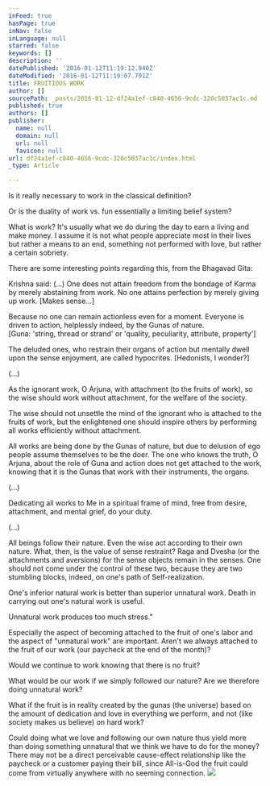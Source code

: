 ```yaml
---
inFeed: true
hasPage: true
inNav: false
inLanguage: null
starred: false
keywords: []
description: ''
datePublished: '2016-01-12T11:19:12.940Z'
dateModified: '2016-01-12T11:19:07.791Z'
title: FRUITIOUS WORK
author: []
sourcePath: _posts/2016-01-12-df24a1ef-c840-4656-9cdc-320c5037ac1c.md
published: true
authors: []
publisher:
  name: null
  domain: null
  url: null
  favicon: null
url: df24a1ef-c840-4656-9cdc-320c5037ac1c/index.html
_type: Article

---
```

Is it really necessary to work in the classical definition?

Or is the duality of work vs. fun essentially a limiting belief system?

What is work? It's usually what we do during the day to earn a living and make money. I assume it is not what people appreciate most in their lives but rather a means to an end, something not performed with love, but rather a certain sobriety.

There are some interesting points regarding this, from the Bhagavad Gita:

Krishna said:
(...)
One does not attain freedom from the bondage of Karma 
by merely abstaining from work.
No one attains perfection by merely giving up work. \[Makes sense...\]
  
Because no one can remain actionless even for a moment.
Everyone is driven to action, helplessly indeed,
by the Gunas of nature.   
\[Guna: 'string, thread or strand' or 'quality, peculiarity, attribute, property'\]
  
The deluded ones, who restrain their organs of action
but mentally dwell upon the sense enjoyment,
are called hypocrites. \[Hedonists, I wonder?\]
  
(...)
  
As the ignorant work, O Arjuna,
with attachment (to the fruits of work),
so the wise should work without attachment,
for the welfare of the society.
  
The wise should not unsettle the mind of the ignorant
who is attached to the fruits of work,
but the enlightened one should inspire others
by performing all works efficiently without attachment.
  
All works are being done by the Gunas of nature,
but due to delusion of ego
people assume themselves to be the doer.
The one who knows the truth, O Arjuna,
about the role of Guna and action
does not get attached to the work,
knowing that it is the Gunas that work
with their instruments, the organs.
  
(...)
  
Dedicating all works to Me
in a spiritual frame of mind, free from desire,
attachment, and mental grief, do your duty.
  
(...)
  
All beings follow their nature.
Even the wise act according to their own nature.
What, then, is the value of sense restraint?
Raga and Dvesha (or the attachments and aversions)
for the sense objects remain in the senses.
One should not come under the control of these two,
because they are two stumbling blocks, indeed,
on one's path of Self-realization.
  
One's inferior natural work is better
than superior unnatural work.
Death in carrying out one's natural work is useful.
  
Unnatural work produces too much stress."

Especially the aspect of becoming attached to the fruit of one's labor and the aspect of "unnatural work" are important. Aren't we always attached to the fruit of our work (our paycheck at the end of the month)?

Would we continue to work knowing that there is no fruit?

What would be our work if we simply followed our nature? Are we therefore doing unnatural work?

What if the fruit is in reality created by the gunas (the universe) based on the amount of dedication and love in everything we perform, and not (like society makes us believe) on hard work?

Could doing what we love and following our own nature thus yield more than doing something unnatural that we think we have to do for the money? There may not be a direct perceivable cause-effect relationship like the paycheck or a customer paying their bill, since All-is-God the fruit could come from virtually anywhere with no seeming connection.
![](https://the-grid-user-content.s3-us-west-2.amazonaws.com/990c50e5-66df-4909-9502-1e4846d16644.jpg)